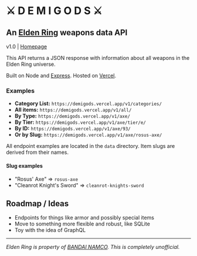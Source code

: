 # ⚔️ D E M I G O D S ⚔️

## An [Elden Ring](https://en.bandainamcoent.eu/elden-ring/elden-ring) weapons data API

v1.0 | [Homepage](https://demigods.vercel.app/)

This API returns a JSON response with information about all weapons in the Elden Ring universe.

Built on Node and [Express](https://expressjs.com/). Hosted on [Vercel](https://vercel.com/).

### Examples

* **Category List:** `https://demigods.vercel.app/v1/categories/`
* **All items:** `https://demigods.vercel.app/v1/all/`
* **By Type:** `https://demigods.vercel.app/v1/axe/`
* **By Tier:** `https://demigods.vercel.app/v1/axe/tier/e/`
* **By ID:** `https://demigods.vercel.app/v1/axe/93/`
* **Or by Slug:** `https://demigods.vercel.app/v1/axe/rosus-axe/`

All endpoint examples are located in the `data` directory. Item slugs are derived from their names.

#### Slug examples

* "Rosus' Axe" => `rosus-axe`
* "Cleanrot Knight's Sword" => `cleanrot-knights-sword`

## Roadmap / Ideas

* Endpoints for things like armor and possibly special items
* Move to something more flexible and robust, like SQLite
* Toy with the idea of GraphQL

---

_Elden Ring is property of [BANDAI NAMCO](https://www.bandainamcoent.com/). This is completely unofficial._
